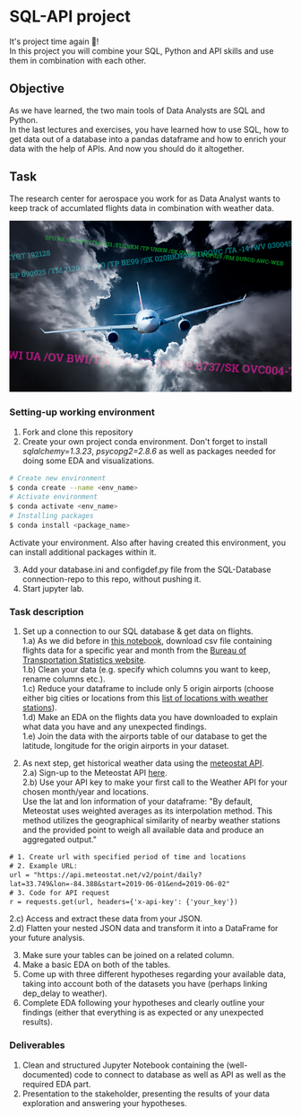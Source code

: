 # SQL-API project

It's project time again :tada:!  
In this project you will combine your SQL, Python and API skills and use them in combination with each other.  

## Objective
As we have learned, the two main tools of Data Analysts are SQL and Python.  
In the last lectures and exercises, you have learned how to use SQL, how to get data out of a database into a pandas dataframe and how to enrich your data with the help of APIs.
And now you should do it altogether.


## Task 
The research center for aerospace you work for as Data Analyst wants to keep track of accumlated flights data in combination with weather data.  

![](images/PIREPs-featured.jpg)  
### Setting-up working environment

1. Fork and clone this repository
2. Create your own project conda environment. Don't forget to install *sqlalchemy=1.3.23*, *psycopg2=2.8.6* as well as packages needed for doing some EDA and visualizations.  

```BASH 
# Create new environment
$ conda create --name <env_name>
# Activate environment 
$ conda activate <env_name>
# Installing packages 
$ conda install <package_name>
```
Activate your environment. 
Also after having created this environment, you can install additional packages within it. 

3. Add your database.ini and configdef.py file from the SQL-Database connection-repo to this repo, without pushing it. 
4. Start jupyter lab.  

### Task description
1. Set up a connection to our SQL database & get data on flights.   
  1.a) As we did before in [this notebook](https://github.com/neuefische/da-sql_database_connection/blob/main/Connect_to_db_1.ipynb), download csv file containing flights data for a specific year and month from the [Bureau of Transportation Statistics website](https://transtats.bts.gov).    
  1.b) Clean your data (e.g. specify which columns you want to keep, rename columns etc.).  
  1.c) Reduce your dataframe to include only 5 origin airports (choose either big cities or locations from this [list of locations with weather stations](https://bulk.meteostat.net/v2/stations/lite.json.gz)).   
  1.d) Make an EDA on the flights data you have downloaded to explain what data you have and any unexpected findings.   
  1.e) Join the data with the airports table of our database to get the latitude, longitude for the origin airports in your dataset.    
    
2. As next step, get historical weather data using the [meteostat API](https://dev.meteostat.net/api/point/daily.html#endpoint).   
  2.a) Sign-up to the Meteostat API [here](https://auth.meteostat.net).  
  2.b) Use your API key to make your first call to the Weather API for your chosen month/year and locations.  
  Use the lat and lon information of your dataframe: "By default, Meteostat uses weighted averages as its interpolation method. This method utilizes the      geographical similarity of nearby weather stations and the provided point to weigh all available data and produce an aggregated output."   
    
````
# 1. Create url with specified period of time and locations
# 2. Example URL:
url = "https://api.meteostat.net/v2/point/daily?lat=33.749&lon=-84.388&start=2019-06-01&end=2019-06-02"
# 3. Code for API request
r = requests.get(url, headers={'x-api-key': {'your_key'})
````

   2.c) Access and extract these data from your JSON.  
   2.d) Flatten your nested JSON data and transform it into a DataFrame for your future analysis.  
  
3. Make sure your tables can be joined on a related column.    
4. Make a basic EDA on both of the tables.  
5. Come up with three different hypotheses regarding your available data, taking into account both of the datasets you have (perhaps linking dep_delay to weather).  
6. Complete EDA following your hypotheses and clearly outline your findings (either that everything is as expected or any unexpected results).  

### Deliverables
1. Clean and structured Jupyter Notebook containing the (well-documented) code to connect to database as well as API as well as the required EDA part.
2. Presentation to the stakeholder, presenting the results of your data exploration and answering your hypotheses.

